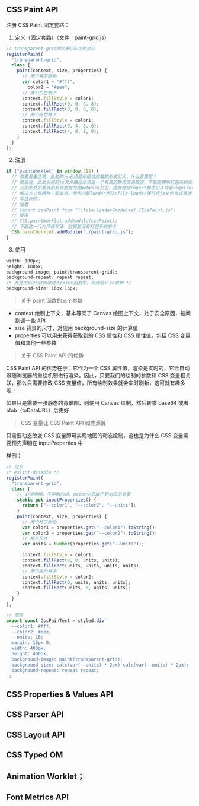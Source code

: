 ## CSS Paint API

注册 CSS Paint 固定套路：

1. 定义（固定套路）（文件：paint-grid.js）

```js
// transparent-grid命名和CSS中的对应
registerPaint(
  "transparent-grid",
  class {
    paint(context, size, properties) {
      // 两个格子颜色
      var color1 = "#fff",
        color2 = "#eee";
      // 两个白色格子
      context.fillStyle = color1;
      context.fillRect(0, 0, 8, 8);
      context.fillRect(8, 8, 8, 8);
      // 两个灰色格子
      context.fillStyle = color1;
      context.fillRect(0, 4, 8, 8);
      context.fillRect(4, 0, 8, 8);
    }
  }
);
```

2. 注册

```js
if ("paintWorklet" in window.CSS) {
  // 需要着重注意，此处的js必须使用模块加载的形式引入，什么意思呢？
  // 就是说，此处引用的js文件路径必须是一个有效的静态资源描述，不能是模块打包系统处理过的内联模块引用
  // 比如此处如果外部系统使用的是Webpack打包，直接使用import静态引入或者require动态引入，都将导致报错
  // 解决方式有两种：简单点，使用内联loader用法+file-loader强行将js文件当成普通文件进行打包
  // 写法样例：
  // 加载
  // import cssPaint from "!!file-loader?modules!./CssPaint.js";
  // 使用
  // CSS.paintWorklet.addModule(cssPaint);
  // 下面这一行为传统写法，前提是没有打包系统参与
  CSS.paintWorklet.addModule("./paint-grid.js");
}
```

3. 使用

```css
width: 180px;
height: 180px;
background-image: paint(transparent-grid);
background-repeat: repeat repeat;
/* 此处的size会传递进入paint函数中，传递给size参数 */
background-size: 16px 16px;
```

> 关于 paint 函数的三个参数

- context 绘制上下文，基本等同于 Canvas 绘图上下文，处于安全原因，被阉割调一些 API
- size 背景的尺寸，对应用 background-size 的计算值
- properties 可以用来获得获取到的 CSS 属性和 CSS 属性值，包括 CSS 变量值和其他一些参数

> 关于 CSS Paint API 的优势

CSS Paint API 的优势在于：它作为一个 CSS 属性值，渲染是实时的，它会自动跟随浏览器的重绘机制进行渲染。因此，只要我们的绘制的参数和 CSS 变量相关联，那么只需要修改 CSS 变量值，所有绘制效果就会实时刷新，这可就有趣多啦！

如果只是需要一张静态的背景图，则使用 Canvas 绘制，然后转乘 base64 或者 blob（toDataURL）后更好

> CSS 变量让 CSS Paint API 如虎添翼

只需要动态改变 CSS 变量即可实现地图的动态绘制，这也是为什么 CSS 变量需要预先声明在 inputProperties 中

样例：

```js
// 定义
/* eslint-disable */
registerPaint(
  "transparent-grid",
  class {
    // 必须声明，不声明的话，paint中获取不到对应的变量
    static get inputProperties() {
      return ["--color1", "--color2", "--units"];
    }
    paint(context, size, properties) {
      // 两个格子颜色
      var color1 = properties.get("--color1").toString();
      var color2 = properties.get("--color2").toString();
      // 格子尺寸
      var units = Number(properties.get("--units"));

      context.fillStyle = color1;
      context.fillRect(0, 0, units, units);
      context.fillRect(units, units, units, units);
      // 两个灰色格子
      context.fillStyle = color2;
      context.fillRect(0, units, units, units);
      context.fillRect(units, 0, units, units);
    }
  }
);

// 使用
export const CssPainTest = styled.div`
  --color1: #fff;
  --color2: #eee;
  --units: 16;
  margin: 15px 0;
  width: 400px;
  height: 400px;
  background-image: paint(transparent-grid);
  background-size: calc(var(--units) * 2px) calc(var(--units) * 2px);
  background-repeat: repeat repeat;
`;
```

## CSS Properties & Values API

## CSS Parser API

## CSS Layout API

## CSS Typed OM

## Animation Worklet；

## Font Metrics API
